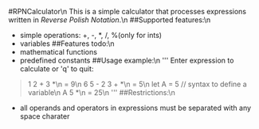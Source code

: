 #RPNCalculator\n
This is a simple calculator that processes expressions written in *Reverse Polish Notation*.\n
##Supported features:\n
* simple operations: +, -, *, /, %(only for ints)
* variables
##Features todo:\n
* mathematical functions
* predefined constants
##Usage example:\n
'''
Enter expression to calculate or 'q' to quit:
> 1 2 + 3 *\n
= 9\n
> 6 5 - 2 3 + *\n
= 5\n
> let A = 5 // syntax to define a variable\n
> A 5 *\n
= 25\n
'''
##Restrictions:\n
* all operands and operators in expressions must be separated with any space charater
